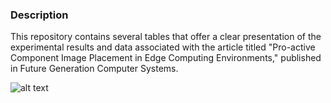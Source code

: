 ### Description 

This repository contains several tables that offer a clear presentation of the experimental results and data associated with the article titled "Pro-active Component Image Placement in Edge Computing Environments," published in Future Generation Computer Systems.


![alt text](https://github.com/[username]/[reponame]/blob/[branch]/image.jpg?raw=true)

